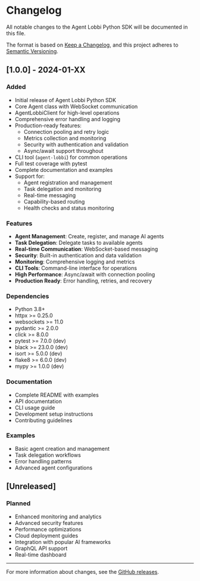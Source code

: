 # Changelog

All notable changes to the Agent Lobbi Python SDK will be documented in this file.

The format is based on [Keep a Changelog](https://keepachangelog.com/en/1.0.0/),
and this project adheres to [Semantic Versioning](https://semver.org/spec/v2.0.0.html).

## [1.0.0] - 2024-01-XX

### Added
- Initial release of Agent Lobbi Python SDK
- Core Agent class with WebSocket communication
- AgentLobbiClient for high-level operations
- Comprehensive error handling and logging
- Production-ready features:
  - Connection pooling and retry logic
  - Metrics collection and monitoring
  - Security with authentication and validation
  - Async/await support throughout
- CLI tool (`agent-lobbi`) for common operations
- Full test coverage with pytest
- Complete documentation and examples
- Support for:
  - Agent registration and management
  - Task delegation and monitoring
  - Real-time messaging
  - Capability-based routing
  - Health checks and status monitoring

### Features
- **Agent Management**: Create, register, and manage AI agents
- **Task Delegation**: Delegate tasks to available agents
- **Real-time Communication**: WebSocket-based messaging
- **Security**: Built-in authentication and data validation
- **Monitoring**: Comprehensive logging and metrics
- **CLI Tools**: Command-line interface for operations
- **High Performance**: Async/await with connection pooling
- **Production Ready**: Error handling, retries, and recovery

### Dependencies
- Python 3.8+
- httpx >= 0.25.0
- websockets >= 11.0
- pydantic >= 2.0.0
- click >= 8.0.0
- pytest >= 7.0.0 (dev)
- black >= 23.0.0 (dev)
- isort >= 5.0.0 (dev)
- flake8 >= 6.0.0 (dev)
- mypy >= 1.0.0 (dev)

### Documentation
- Complete README with examples
- API documentation
- CLI usage guide
- Development setup instructions
- Contributing guidelines

### Examples
- Basic agent creation and management
- Task delegation workflows
- Error handling patterns
- Advanced agent configurations

## [Unreleased]

### Planned
- Enhanced monitoring and analytics
- Advanced security features
- Performance optimizations
- Cloud deployment guides
- Integration with popular AI frameworks
- GraphQL API support
- Real-time dashboard

---

For more information about changes, see the [GitHub releases](https://github.com/agent-lobbi/agent-lobbi/releases). 